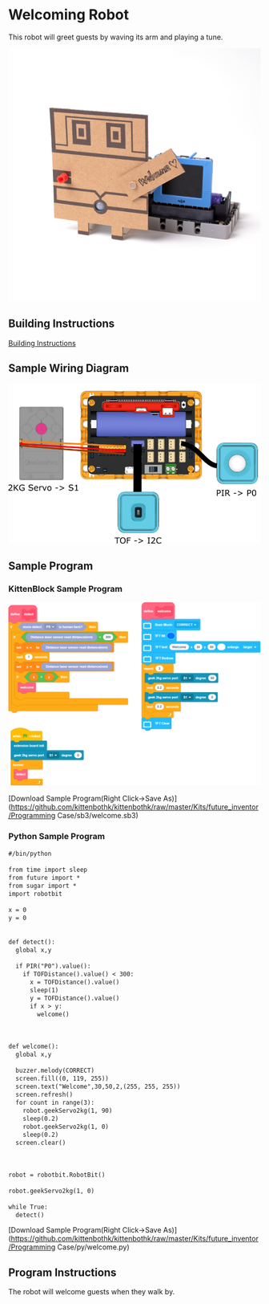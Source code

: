 # Welcoming Robot

This robot will greet guests by waving its arm and playing a tune.

![](../images/welcome.jpg)

## Building Instructions

[Building Instructions](./pdf/welcome.pdf)

## Sample Wiring Diagram

![](../images/welcome_wire.png)

## Sample Program

### KittenBlock Sample Program

![](../images/welcome_code.png)

[Download Sample Program(Right Click->Save As)](https://github.com/kittenbothk/kittenbothk/raw/master/Kits/future_inventor/Programming Case/sb3/welcome.sb3)

### Python Sample Program

    #/bin/python
    
    from time import sleep
    from future import *
    from sugar import *
    import robotbit
    
    x = 0
    y = 0
    
    
    def detect():
      global x,y
    
      if PIR("P0").value():
        if TOFDistance().value() < 300:
          x = TOFDistance().value()
          sleep(1)
          y = TOFDistance().value()
          if x > y:
            welcome()
    
    
    
    def welcome():
      global x,y
    
      buzzer.melody(CORRECT)
      screen.fill((0, 119, 255))
      screen.text("Welcome",30,50,2,(255, 255, 255))
      screen.refresh()
      for count in range(3):
        robot.geekServo2kg(1, 90)
        sleep(0.2)
        robot.geekServo2kg(1, 0)
        sleep(0.2)
      screen.clear()
    
    
    
    robot = robotbit.RobotBit()
    
    robot.geekServo2kg(1, 0)
    
    while True:
      detect()

[Download Sample Program(Right Click->Save As)](https://github.com/kittenbothk/kittenbothk/raw/master/Kits/future_inventor/Programming Case/py/welcome.py)

## Program Instructions

The robot will welcome guests when they walk by.